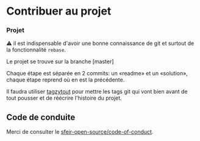 # Contribuer au projet

### Projet

:warning: il est indispensable d'avoir une bonne connaissance de git et surtout de la fonctionnalité `rebase`.

Le projet se trouve sur la branche [master]

Chaque étape est séparée en 2 commits: un «readme» et un «solution», chaque étape reprend où en est la précédente.

Il faudra utiliser [tagzytout](https://github.com/SiegfriedEhret/tagzytout) pour mettre les tags git qui vont bien avant de tout pousser et de réécrire l'histoire du projet.

## Code de conduite

Merci de consulter le [sfeir-open-source/code-of-conduct](https://github.com/sfeir-open-source/code-of-conduct/blob/master/CODE_OF_CONDUCT.md).
